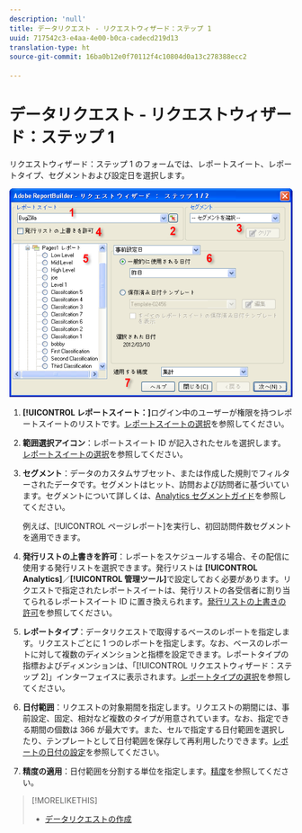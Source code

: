 ```yaml
---
description: 'null'
title: データリクエスト - リクエストウィザード：ステップ 1
uuid: 717542c3-e4aa-4e00-b0ca-cadecd219d13
translation-type: ht
source-git-commit: 16ba0b12e0f70112f4c10804d0a13c278388ecc2

---
```



# データリクエスト - リクエストウィザード：ステップ 1

リクエストウィザード：ステップ 1 のフォームでは、レポートスイート、レポートタイプ、セグメントおよび設定日を選択します。

![](assets/rw1_overview.png)

1. **[!UICONTROL レポートスイート：]**&#x200B;ログイン中のユーザーが権限を持つレポートスイートのリストです。[レポートスイートの選択](/help/analyze/report-builder/data-requests/selecting-report-suites/t-select-report-suites.md)を参照してください。

1. **範囲選択アイコン**：レポートスイート ID が記入されたセルを選択します。[レポートスイートの選択](/help/analyze/report-builder/data-requests/selecting-report-suites/t-select-report-suites.md)を参照してください。

1. **セグメント**：データのカスタムサブセット、または作成した規則でフィルターされたデータです。セグメントはヒット、訪問および訪問者に基づいています。セグメントについて詳しくは、[Analytics セグメントガイド](https://marketing.adobe.com/resources/help/ja_JP/analytics/segment/)を参照してください。

   例えば、[!UICONTROL ページレポート]を実行し、初回訪問件数セグメントを適用できます。

1. **発行リストの上書きを許可**：レポートをスケジュールする場合、その配信に使用する発行リストを選択できます。発行リストは **[!UICONTROL Analytics]**／**[!UICONTROL 管理ツール]**&#x200B;で設定しておく必要があります。リクエストで指定されたレポートスイートは、発行リストの各受信者に割り当てられるレポートスイート ID に置き換えられます。[発行リストの上書きの許可](/help/analyze/report-builder/data-requests/allow-publishing-list-overrides.md)を参照してください。

1. **レポートタイプ**：データリクエストで取得するベースのレポートを指定します。リクエストごとに 1 つのレポートを指定します。なお、ベースのレポートに対して複数のディメンションと指標を設定できます。レポートタイプの指標およびディメンションは、「[!UICONTROL リクエストウィザード：ステップ 2]」インターフェイスに表示されます。[レポートタイプの選択](/help/analyze/report-builder/data-requests/c-report-types/select-report-types.md)を参照してください。

1. **日付範囲**：リクエストの対象期間を指定します。リクエストの期間には、事前設定、固定、相対など複数のタイプが用意されています。なお、指定できる期間の個数は 366 が最大です。また、セルで指定する日付範囲を選択したり、テンプレートとして日付範囲を保存して再利用したりできます。[レポートの日付の設定](/help/analyze/report-builder/data-requests/configuring-report-dates/custom-calendar.md)を参照してください。

1. **精度の適用**：日付範囲を分割する単位を指定します。[精度](/help/analyze/report-builder/data-requests/configuring-report-dates/granularity.md)を参照してください。

>[!MORELIKETHIS]
>
>* [データリクエストの作成](/help/analyze/report-builder/data-requests/t-create-a-data-request.md)

